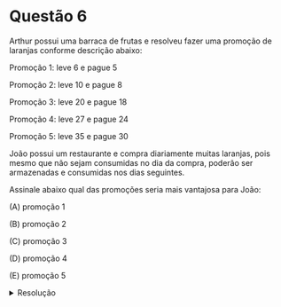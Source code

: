 # Questão 6

Arthur possui uma barraca de frutas e resolveu fazer uma promoção de laranjas conforme descrição abaixo:

Promoção 1: leve 6 e pague 5

Promoção 2: leve 10 e pague 8

Promoção 3: leve 20 e pague 18

Promoção 4: leve 27 e pague 24

Promoção 5: leve 35 e pague 30

João possui um restaurante e compra diariamente muitas laranjas, pois mesmo que não sejam consumidas no dia da compra, poderão ser armazenadas e consumidas nos dias seguintes.

Assinale abaixo qual das promoções seria mais vantajosa para João:

(A) promoção 1

(B) promoção 2

(C) promoção 3

(D) promoção 4

(E) promoção 5

<details>
  <summary>Resolução</summary>
  
  ## Resolução
  Aqui precisamos descobrir qual das frações é a maior: \\(\displaystyle \frac{6}{5}\\), \\(\displaystyle \frac{10}{8}\\), \\(\displaystyle \frac{20}{18}\\), \\(\displaystyle \frac{27}{24}\\) ou \\(\displaystyle \frac{35}{30}\\), pois quanto mais laranjas conseguimos comprar em relação à quantidade original, mais vantajosa é a promoção.

  E para comparar frações de denominadores diferentes, precisamos reescrevê-las nas formas equivalentes com mesmo denominador e comparar os numeradores. Para isso, vamos calcular o MMC dos denominadores:

  Vamos usar o dispositivo prático para encontrar o MMC

  \\[ \begin{array}{c|c}
  5,8,18,24,30 & 2 \\\\
  \hline
  5,4,9,12,15 & 2 \\\\
  5,2,9,6,15 & 2 \\\\
  5,1,9,3,15 & 2 \\\\
  5,1,3,1,5  & 2 \\\\
  5,1,1,1,5 & 2 \\\\
  \hline
  1,1,1,1,1 & 2³.3².5 = 360 
  \end{array} \\]

  Agora, reescrevemos as promoções:
  1) \\( \displaystyle \frac{6}{5} \stackrel{\times 72}{=} \frac{432}{360} \\)
  2) \\( \displaystyle \frac{10}{8} \stackrel{\times 45}{=} \frac{450}{360} \\)
  3) \\( \displaystyle \frac{20}{18} \stackrel{\times 20}{=} \frac{400}{360} \\)
  4) \\( \displaystyle \frac{27}{24} \stackrel{\times 15}{=} \frac{405}{360} \\)
  5) \\( \displaystyle \frac{35}{30} \stackrel{\times 12}{=} \frac{420}{360} \\)
  
  Agora sim, podemos comparar as promoções e concluir que a melhor é a promoção 2 \\( \left( \displaystyle \frac{450}{360} = \frac{10}{8} \right)\\)

  > Resposta: Alternativa (B)
</details>
